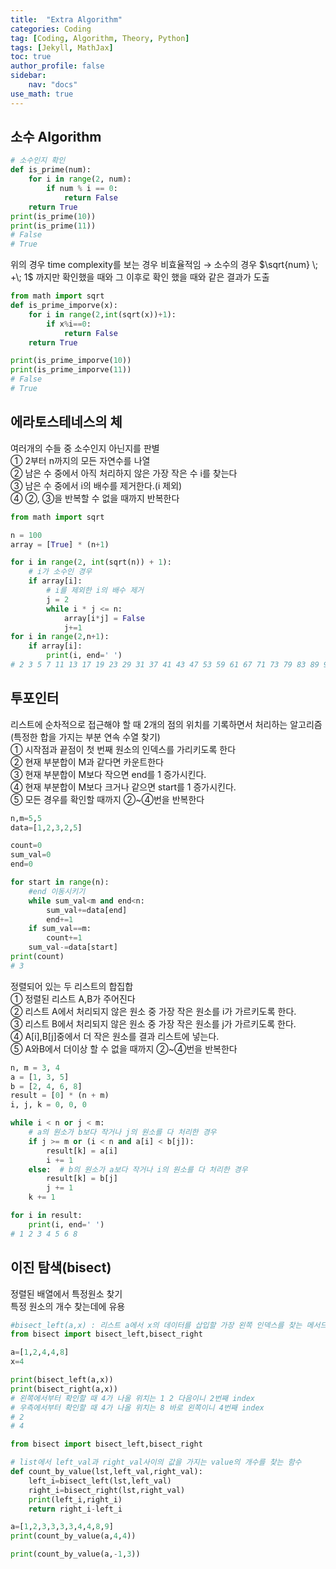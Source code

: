 ```yaml
---
title:  "Extra Algorithm"
categories: Coding
tag: [Coding, Algorithm, Theory, Python]
tags: [Jekyll, MathJax]
toc: true
author_profile: false
sidebar:
    nav: "docs"
use_math: true
---
```


## 소수 Algorithm

```python
# 소수인지 확인
def is_prime(num):
    for i in range(2, num):
        if num % i == 0:
            return False
    return True
print(is_prime(10))
print(is_prime(11))
# False
# True
```

위의 경우 time complexity를 보는 경우 비효율적임 &rarr; 소수의 경우 $\sqrt{num} \; +\; 1$ 까지만 확인했을 때와 그 이후로 확인 했을 때와 같은 결과가 도출   
```python
from math import sqrt
def is_prime_imporve(x):
    for i in range(2,int(sqrt(x))+1):
        if x%i==0:
            return False
    return True

print(is_prime_imporve(10))
print(is_prime_imporve(11))
# False
# True
```

## 에라토스테네스의 체

 여러개의 수들 중 소수인지 아닌지를 판별   
① 2부터 n까지의 모든 자연수를 나열  
② 남은 수 중에서 아직 처리하지 않은 가장 작은 수 i를 찾는다  
③ 남은 수 중에서 i의 배수를 제거한다.(i 제외)   
④ ②, ③을 반복할 수 없을 때까지 반복한다   

```python
from math import sqrt

n = 100
array = [True] * (n+1)

for i in range(2, int(sqrt(n)) + 1):
    # i가 소수인 경우
    if array[i]:
        # i를 제외한 i의 배수 제거
        j = 2
        while i * j <= n:
            array[i*j] = False
            j+=1
for i in range(2,n+1):
    if array[i]:
        print(i, end=' ')
# 2 3 5 7 11 13 17 19 23 29 31 37 41 43 47 53 59 61 67 71 73 79 83 89 97 
```

## 투포인터

리스트에 순차적으로 접근해야 할 때 2개의 점의 위치를 기록하면서 처리하는 알고리즘(특정한 합을 가지는 부분 연속 수열 찾기)     
① 시작점과 끝점이 첫 번째 원소의 인덱스를 가리키도록 한다  
② 현재 부분합이 M과 같다면 카운트한다  
③ 현재 부분합이 M보다 작으면 end를 1 증가시킨다.   
④ 현재 부분합이 M보다 크거나 같으면 start를 1 증가시킨다.   
⑤ 모든 경우를 확인할 때까지 ②~④번을 반복한다   

```python
n,m=5,5
data=[1,2,3,2,5]

count=0
sum_val=0
end=0

for start in range(n):
    #end 이동시키기
    while sum_val<m and end<n:
        sum_val+=data[end]
        end+=1
    if sum_val==m:
        count+=1
    sum_val-=data[start]
print(count)
# 3
```

정렬되어 있는 두 리스트의 합집합   
① 정렬된 리스트 A,B가 주어진다  
② 리스트 A에서 처리되지 않은 원소 중 가장 작은 원소를 i가 가르키도록 한다.  
③ 리스트 B에서 처리되지 않은 원소 중 가장 작은 원소를 j가 가르키도록 한다.   
④ A[i],B[j]중에서 더 작은 원소를 결과 리스트에 넣는다.  
⑤ A와B에서 더이상 할 수 없을 때까지 ②~④번을 반복한다    

```python
n, m = 3, 4
a = [1, 3, 5]
b = [2, 4, 6, 8]
result = [0] * (n + m)
i, j, k = 0, 0, 0

while i < n or j < m:
    # a의 원소가 b보다 작거나 j의 원소를 다 처리한 경우
    if j >= m or (i < n and a[i] < b[j]):
        result[k] = a[i]
        i += 1
    else:  # b의 원소가 a보다 작거나 i의 원소를 다 처리한 경우
        result[k] = b[j]
        j += 1
    k += 1

for i in result:
    print(i, end=' ')
# 1 2 3 4 5 6 8 
```

## 이진 탐색(bisect)

 정렬된 배열에서 특정원소 찾기   
특정 원소의 개수 찾는데에 유용   

```python
#bisect_left(a,x) : 리스트 a에서 x의 데이터를 삽입할 가장 왼쪽 인덱스를 찾는 메서드
from bisect import bisect_left,bisect_right

a=[1,2,4,4,8]
x=4

print(bisect_left(a,x))
print(bisect_right(a,x))
# 왼쪽에서부터 확인할 때 4가 나올 위치는 1 2 다음이니 2번째 index
# 우측에서부터 확인할 때 4가 나올 위치는 8 바로 왼쪽이니 4번째 index
# 2
# 4
```

```python
from bisect import bisect_left,bisect_right

# list에서 left_val과 right_val사이의 값을 가지는 value의 개수를 찾는 함수
def count_by_value(lst,left_val,right_val):
    left_i=bisect_left(lst,left_val)
    right_i=bisect_right(lst,right_val)
    print(left_i,right_i)
    return right_i-left_i

a=[1,2,3,3,3,3,4,4,8,9]
print(count_by_value(a,4,4))

print(count_by_value(a,-1,3))
```

